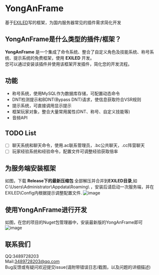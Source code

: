 # YongAnFrame
基于[EXILED](https://github.com/ExMod-Team/EXILED)写的框架，为国内服务器常见的插件需求简化开发

## YongAnFrame是什么类型的插件/框架？
**YongAnFrame** 是一个集成了命令系统、整合了自定义角色及技能系统、称号系统、提示系统的免费框架，使用 **EXILED** 开发。\
您可以通过安装该插件并使用该框架开发插件，简化您的开发流程。

## 功能
- 称号系统，使用MySQL作为数据库存储，可配置动态命令
- DNT检测提示和BDNT(Bypass DNT)请求，使信息获取符合VSR规则
- 提示系统，可直接调用显示提示
- 框架玩家对象，整合大量常用属性(DNT、称号、自定义技能等)
- 音频API
 
## TODO List

-[ ] 聊天系统和聊天命令，使用.ac联系管理员，.bc公共聊天，.cc阵营聊天<br>
-[ ] 玩家经验系统和经验命令，配置文件可调整经验获取倍率

## 为服务端安装框架
 如图，下载 **Release下的最新压缩包** 全部解压并合并到**EXILED目录**,如C:\Users\Administrator\Appdata\Roaming\ ，安装后请启动一次服务端，并在EXILED\Config内根据提示调整配置文件.
 ![image](https://github.com/user-attachments/assets/c6a9934b-5cd1-4905-bb94-ae294a12749c)


## 使用YongAnFrame进行开发
 如图，在您的项目的Nuget包管理器中，安装最新版的YongAnFrame即可
![image](https://github.com/user-attachments/assets/afd10f37-eac1-4c4c-958c-2c4f655186e8)

## 联系我们 ##
QQ:3489728203<br>
Mail:3489728203@qq.com<br>
Bug反馈或有疑问欢迎提交issue(请附带错误日志/截图，以及问题的详细描述)
